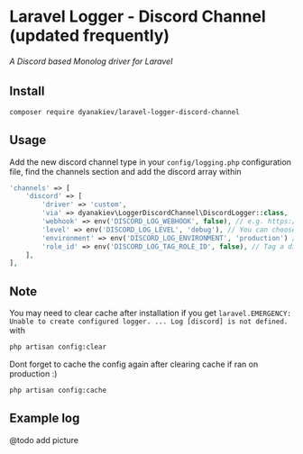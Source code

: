 # Laravel Logger - Discord Channel (updated frequently)
###### A Discord based Monolog driver for Laravel

## Install
```bash
composer require dyanakiev/laravel-logger-discord-channel

```

## Usage

Add the new discord channel type in your `config/logging.php` configuration file, find the channels section and add the discord array within

```php
'channels' => [
    'discord' => [
        'driver' => 'custom',
        'via' => dyanakiev\LoggerDiscordChannel\DiscordLogger::class,
        'webhook' => env('DISCORD_LOG_WEBHOOK', false), // e.g. https://discordapp.com/api/webhooks/...
        'level' => env('DISCORD_LOG_LEVEL', 'debug'), // You can choose from: emergency, alert, critical, error, warning, notice, info and debug
        'environment' => env('DISCORD_LOG_ENVIRONMENT', 'production') // Enable logging only for environment ['production', 'staging', 'local']
        'role_id' => env('DISCORD_LOG_TAG_ROLE_ID', false), // Tag a discord role
    ],
],
```

## Note
You may need to clear cache after installation if you get `laravel.EMERGENCY: Unable to create configured logger. ... Log [discord] is not defined.` with
```bash
php artisan config:clear
```
Dont forget to cache the config again after clearing cache if ran on production :)
```bash
php artisan config:cache
```

## Example log
@todo add picture

